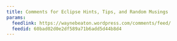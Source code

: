 ```yaml
---
title: Comments for Eclipse Hints, Tips, and Random Musings
params:
  feedlink: https://waynebeaton.wordpress.com/comments/feed/
  feedid: 60bad02d0e2df589a71b6add5d44b8d4
---
```

